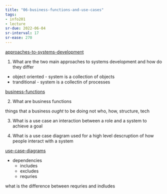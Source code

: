 ```yaml
---
title: "06-business-functions-and-use-cases"
tags: 
- info201 
- lecture
sr-due: 2022-06-04
sr-interval: 17
sr-ease: 270
---
```


[approaches-to-systems-development](notes/approaches-to-systems-development.md)

1. What are the two main approaches to systems development and how do they differ

- object oriented - system is a collection of objects
- tranditional - system is a collectin of processes

[business-functions](notes/business-functions.md)

2. What are business functions

things that a business *ought* to be doing not who, how, structure, tech

3. What is a use case
an interaction between a role and a system to achieve a goal

4. What is a use case diagram used for
a high level descruption of how people interact with a system

[use-case-diagrams](notes/use-case-diagrams.md)

- dependencies
	- includes
	- excludes
	- requries

what is the difference between requries and indludes
